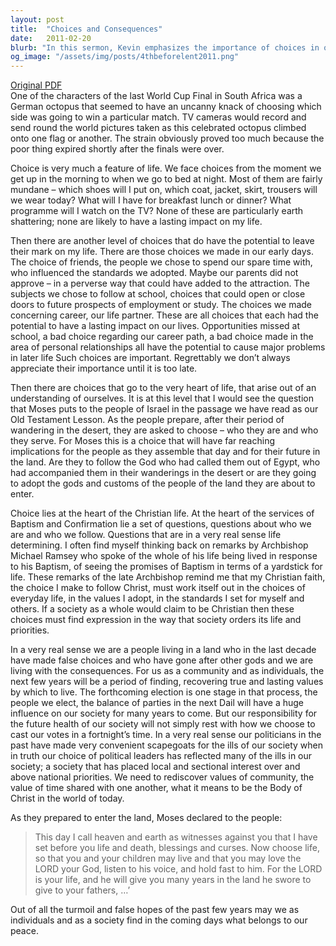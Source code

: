 ```yaml
---
layout: post
title:  "Choices and Consequences"
date:   2011-02-20
blurb: "In this sermon, Kevin emphasizes the importance of choices in our lives. He discusses the different levels of choices we make, from mundane daily decisions to life-altering ones. He also highlights how our choices reflect our values and faith, and how they can have far-reaching implications. Kevin calls for a rediscovery of community values and a commitment to making choices that lead to life and blessings."
og_image: "/assets/img/posts/4thbeforelent2011.png"
---
```

[Original PDF](/assets/pdf/4thbeforelent2011.pdf)    
One of the characters of the last World Cup Final in South Africa was a German octopus that seemed to have an uncanny knack of choosing which side was going to win a particular match. TV cameras would record and send round the world pictures taken as this celebrated octopus climbed onto one flag or another. The strain obviously proved too much because the poor thing expired shortly after the finals were over.

Choice is very much a feature of life. We face choices from the moment we get up in the morning to when we go to bed at night. Most of them are fairly mundane – which shoes will I put on, which coat, jacket, skirt, trousers will we wear today? What will I have for breakfast lunch or dinner? What programme will I watch on the TV? None of these are particularly earth shattering; none are likely to have a lasting impact on my life.

Then there are another level of choices that do have the potential to leave their mark on my life. There are those choices we made in our early days. The choice of friends, the people we chose to spend our spare time with, who influenced the standards we adopted. Maybe our parents did not approve – in a perverse way that could have added to the attraction. The subjects we chose to follow at school, choices that could open or close doors to future prospects of employment or study. The choices we made concerning career, our life partner. These are all choices that each had the potential to have a lasting impact on our lives. Opportunities missed at school, a bad choice regarding our career path, a bad choice made in the area of personal relationships all have the potential to cause major problems in later life Such choices are important. Regrettably we don’t always appreciate their importance until it is too late.

Then there are choices that go to the very heart of life, that arise out of an understanding of ourselves. It is at this level that I would see the question that Moses puts to the people of Israel in the passage we have read as our Old Testament Lesson. As the people prepare, after their period of wandering in the desert, they are asked to choose – who they are and who they serve. For Moses this is a choice that will have far reaching implications for the people as they assemble that day and for their future in the land. Are they to follow the God who had called them out of Egypt, who had accompanied them in their wanderings in the desert or are they going to adopt the gods and customs of the people of the land they are about to enter.

Choice lies at the heart of the Christian life. At the heart of the services of Baptism and Confirmation lie a set of questions, questions about who we are and who we follow. Questions that are in a very real sense life determining. I often find myself thinking back on remarks by Archbishop Michael Ramsey who spoke of the whole of his life being lived in response to his Baptism, of seeing the promises of Baptism in terms of a yardstick for life. These remarks of the late Archbishop remind me that my Christian faith, the choice I make to follow Christ, must work itself out in the choices of everyday life, in the values I adopt, in the standards I set for myself and others. If a society as a whole would claim to be Christian then these choices must find expression in the way that society orders its life and priorities.

In a very real sense we are a people living in a land who in the last decade have made false choices and who have gone after other gods and we are living with the consequences. For us as a community and as individuals, the next few years will be a period of finding, recovering true and lasting values by which to live. The forthcoming election is one stage in that process, the people we elect, the balance of parties in the next Dail will have a huge influence on our society for many years to come. But our responsibility for the future health of our society will not simply rest with how we choose to cast our votes in a fortnight’s time. In a very real sense our politicians in the past have made very convenient scapegoats for the ills of our society when in truth our choice of political leaders has reflected many of the ills in our society; a society that has placed local and sectional interest over and above national priorities. We need to rediscover values of community, the value of time shared with one another, what it means to be the Body of Christ in the world of today.

As they prepared to enter the land, Moses declared to the people:

>This day I call heaven and earth as witnesses against you that I have set before you life and death, blessings and curses. Now choose life, so that you and your children may live and that you may love the LORD your God, listen to his voice, and hold fast to him. For the LORD is your life, and he will give you many years in the land he swore to give to your fathers, …’

Out of all the turmoil and false hopes of the past few years may we as individuals and as a society find in the coming days what belongs to our peace.
